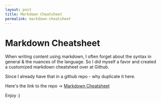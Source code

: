 ```yaml
---
layout: post
title: Markdown Cheatsheet
permalink: markdown-cheatsheet
---
```


# Markdown Cheatsheet

When writing content using markdown, I often forget about the syntax in general & the nuances of the language. So I did myself a favor and created a customized markdown cheatsheet over at Github.

Since I already have that in a github repo - why duplicate it here.

Here's the link to the repo -> [Markdown Cheatsheet](https://github.com/jvikraman/markdown-cheatsheet)

Enjoy :)